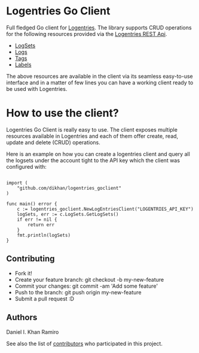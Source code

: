 # Logentries Go Client

Full fledged Go client for [Logentries](https://logentries.com/). The library supports CRUD operations for the following 
resources provided via the [Logentries REST Api](https://docs.logentries.com/docs/rest-api).

- [LogSets](https://docs.logentries.com/docs/logsets)
- [Logs](https://docs.logentries.com/docs/logs)
- [Tags](https://docs.logentries.com/docs/rest-tags)
- [Labels](https://docs.logentries.com/docs/labels)

The above resources are available in the client via its seamless easy-to-use interface and in a matter of few lines you
can have a working client ready to be used with Logentries.

# How to use the client?

Logentries Go Client is really easy to use. The client exposes multiple resources available in Logentries and
each of them offer create, read, update and delete (CRUD) operations.

Here is an example on how you can create a logentries client and query all the logsets under the account tight
to the API key which the client was configured with:

```

import (
	"github.com/dikhan/logentries_goclient"
)

func main() error {
	c := logentries_goclient.NewLogEntriesClient("LOGENTRIES_API_KEY")
	logSets, err := c.LogSets.GetLogSets()
	if err != nil {
	    return err
	}
	fmt.println(logSets)
}
```

## Contributing

- Fork it!
- Create your feature branch: git checkout -b my-new-feature
- Commit your changes: git commit -am 'Add some feature'
- Push to the branch: git push origin my-new-feature
- Submit a pull request :D

## Authors

Daniel I. Khan Ramiro

See also the list of [contributors](https://github.com/dikhan/logentries_goclient/graphs/contributors) who participated in this project.